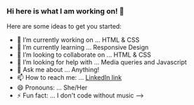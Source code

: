### Hi here is what I am working on! 👋


Here are some ideas to get you started:

- 🔭 I’m currently working on ... HTML & CSS
- 🌱 I’m currently learning ... Responsive Design
- 👯 I’m looking to collaborate on ... HTML & CSS
- 🤔 I’m looking for help with ... Media queries and Javascript
- 💬 Ask me about ... Anything!
- 📫 How to reach me: ... [LinkedIn link](https://www.linkedin.com/in/eraani-abaunza-88061113b/)
- 😄 Pronouns: ... She/Her
- ⚡ Fun fact: ... I don't code without music 
-->
